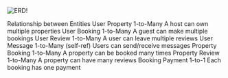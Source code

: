 ![ERD!](https://drive.google.com/file/d/16CARNY6_7Cr8ENznagtjybeqBbXZr06u/view?usp=sharing)


Relationship between Entities
User	Property	1-to-Many	A host can own multiple properties
User	Booking	1-to-Many	A guest can make multiple bookings
User	Review	1-to-Many	A user can leave multiple reviews
User	Message	1-to-Many (self-ref)	Users can send/receive messages
Property	Booking	1-to-Many	A property can be booked many times
Property	Review	1-to-Many	A property can have many reviews
Booking	Payment	1-to-1	Each booking has one payment
